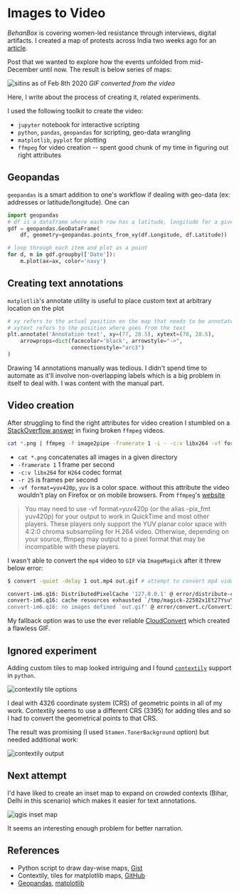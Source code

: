 # Images to Video

*BehanBox* is covering women-led resistance through interviews, digital artifacts. I created a map of protests across India two weeks ago for an [article](https://www.behanbox.com/women-led-protest-map-against-citizenship-laws-in-india/).

Post that we wanted to explore how the events unfolded from mid-December until now. The result is below series of maps:

![sitins as of Feb 8th 2020](../../../../images/sitins.gif)
*GIF converted from the video*

Here, I write about the process of creating it, related experiments.

I used the following toolkit to create the video:

- `jupyter` notebook for interactive scripting
- `python`, `pandas`, `geopandas` for scripting, geo-data wrangling
- `matplotlib`, `pyplot` for plotting
- `ffmpeg` for video creation -- spent good chunk of my time in figuring out right attributes

## Geopandas
`geopandas` is a smart addition to one's workflow if dealing with geo-data (ex: addresses or latitude/longitude). One can 

```py
import geopandas
# df is a dataframe where each row has a latitude, longitude for a given data point
gdf = geopandas.GeoDataFrame(
    df, geometry=geopandas.points_from_xy(df.Longitude, df.Latitude))

# loop through each item and plot as a point
for d, m in gdf.groupby(['Date']):
    m.plot(ax=ax, color='navy')
```

## Creating text annotations
`matplotlib`'s annotate utility is useful to place custom text at arbitrary location on the plot

```py
# xy refers to the actual position on the map that needs to be annotated
# xytext refers to the position where goes from the text
plt.annotate('Annotation text', xy=(77, 28.5), xytext=(70, 28.5),
    arrowprops=dict(facecolor='black', arrowstyle="->",
                    connectionstyle="arc3")
)
```

Drawing 14 annotations manually was tedious. I didn't spend time to automate as it'll involve non-overlapping labels which is a big problem in itself to deal with. I was content with the manual part.

## Video creation

After struggling to find the right attributes for video creation I stumbled on a [StackOverflow answer](https://stackoverflow.com/questions/46397240/ffmpeg-image2pipe-producing-broken-video) in fixing broken `ffmpeg` videos.

```bash
cat *.png | ffmpeg -f image2pipe -framerate 1 -i - -c:v libx264 -vf format=yuv420p -r 25 sitins.mp4
```
- `cat *.png` concatenates all images in a given directory
- `-framerate 1` 1 frame per second
- `-c:v libx264` for `H264` codec format
- `-r 25` is frames per second
- `-vf format=yuv420p`, `yuv` is a color space. without this attribute the video wouldn't play on Firefox or on mobile browsers. From `ffmpeg`'s [website](https://trac.ffmpeg.org/wiki/Encode/H.264)

> You may need to use -vf format=yuv420p (or the alias -pix_fmt yuv420p) for your output to work in QuickTime and most other players.
> These players only support the YUV planar color space with 4:2:0 chroma subsampling for H.264 video.
> Otherwise, depending on your source, ffmpeg may output to a pixel format that may be incompatible with these players. 

I wasn't able to convert the `mp4` video to `GIF` via `ImageMagick` after it threw below error:

```bash
$ convert -quiet -delay 1 out.mp4 out.gif # attempt to convert mp4 video to GIF

convert-im6.q16: DistributedPixelCache '127.0.0.1' @ error/distribute-cache.c/ConnectPixelCacheServer/244.
convert-im6.q16: cache resources exhausted `/tmp/magick-22502x1Et27YsuYN2.pam' @ error/cache.c/OpenPixelCache/3984.
convert-im6.q16: no images defined `out.gif' @ error/convert.c/ConvertImageCommand/3258.
```

My fallback option was to use the ever reliable [CloudConvert](https://cloudconvert.com/) which created a flawless GIF.

## Ignored experiment
Adding custom tiles to map looked intriguing and I found [`contextily`](https://github.com/darribas/contextily) support in `python`.

![contextily tile options](https://raw.githubusercontent.com/darribas/contextily/master/tiles.png)

I deal with 4326 coordinate system (CRS) of geometric points in all of my work. Contextily seems to use a different CRS (3395) for adding tiles and so I had to convert the geometrical points to that CRS.

The result was promising (I used `Stamen.TonerBackground` option) but needed additional work:

![contextily output](../../../../images/sitins-contextily.gif)

## Next attempt

I'd have liked to create an inset map to expand on crowded contexts (Bihar, Delhi in this scenario) which makes it easier for text annotations.

![qgis inset map](http://nyalldawson.net/wp-content/uploads/2014/01/demo_map.png)

It seems an interesting enough problem for better narration.

## References

- Python script to draw day-wise maps, [Gist](https://gist.github.com/bkamapantula/fdeb9993e5944edfa6dff08763775418)
- Contextily, tiles for matplotlib maps, [GitHub](https://github.com/darribas/contextily)
- [Geopandas](https://geopandas.org/), [matplotlib](https://matplotlib.org/)
